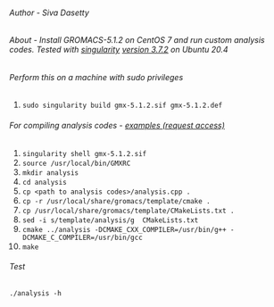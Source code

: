 ###### Author - Siva Dasetty

###### About - Install GROMACS-5.1.2 on CentOS 7 and run custom analysis codes. Tested with [singularity](https://github.com/apptainer/singularity) [version 3.7.2](https://github.com/apptainer/singularity/releases/download/v3.7.2/singularity-3.7.2.tar.gz) on Ubuntu 20.4

###### Perform this on a machine with sudo privileges
1. `sudo singularity build gmx-5.1.2.sif gmx-5.1.2.def`

###### For compiling analysis codes - [examples (request access)](https://github.com/sivadasetty/2019-clemson-research-codes)
1. `singularity shell gmx-5.1.2.sif`
2. `source /usr/local/bin/GMXRC`
3. `mkdir analysis`
4. `cd analysis`
5. `cp <path to analysis codes>/analysis.cpp .`
6. `cp -r /usr/local/share/gromacs/template/cmake .`
7. `cp /usr/local/share/gromacs/template/CMakeLists.txt .`
8. `sed -i s/template/analysis/g  CMakeLists.txt`
9. `cmake ../analysis -DCMAKE_CXX_COMPILER=/usr/bin/g++ -DCMAKE_C_COMPILER=/usr/bin/gcc`
10. `make`

###### Test
`./analysis -h`

